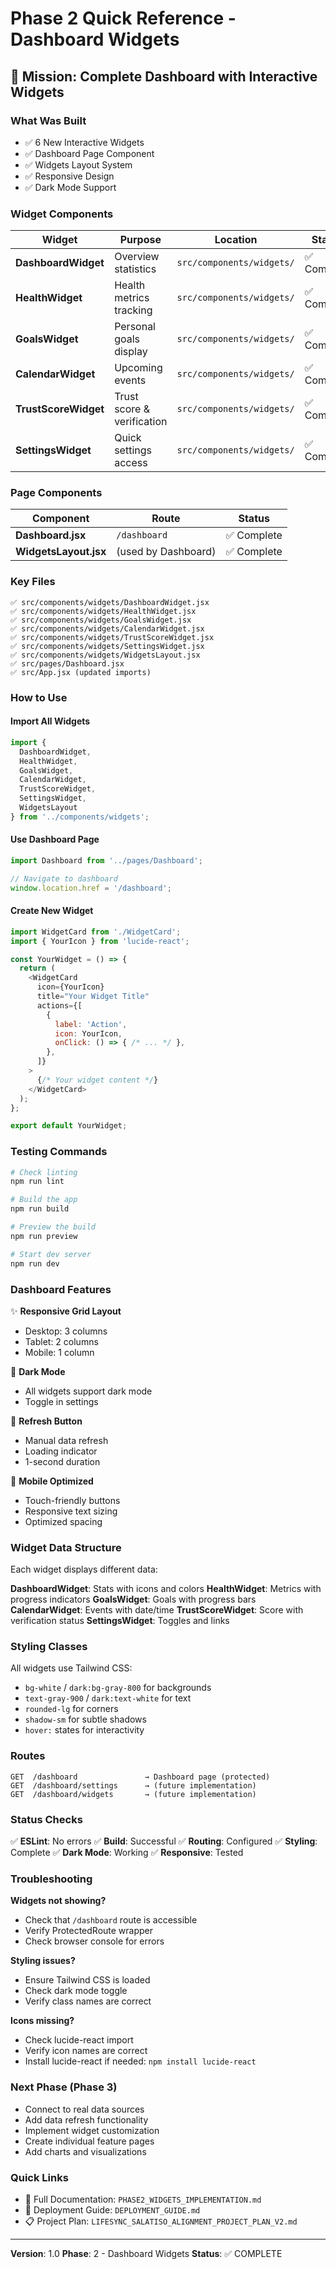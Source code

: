 # Phase 2 Quick Reference - Dashboard Widgets

## 🎯 Mission: Complete Dashboard with Interactive Widgets

### What Was Built
- ✅ 6 New Interactive Widgets
- ✅ Dashboard Page Component
- ✅ Widgets Layout System
- ✅ Responsive Design
- ✅ Dark Mode Support

### Widget Components

| Widget | Purpose | Location | Status |
|--------|---------|----------|--------|
| **DashboardWidget** | Overview statistics | `src/components/widgets/` | ✅ Complete |
| **HealthWidget** | Health metrics tracking | `src/components/widgets/` | ✅ Complete |
| **GoalsWidget** | Personal goals display | `src/components/widgets/` | ✅ Complete |
| **CalendarWidget** | Upcoming events | `src/components/widgets/` | ✅ Complete |
| **TrustScoreWidget** | Trust score & verification | `src/components/widgets/` | ✅ Complete |
| **SettingsWidget** | Quick settings access | `src/components/widgets/` | ✅ Complete |

### Page Components

| Component | Route | Status |
|-----------|-------|--------|
| **Dashboard.jsx** | `/dashboard` | ✅ Complete |
| **WidgetsLayout.jsx** | (used by Dashboard) | ✅ Complete |

### Key Files

```
✅ src/components/widgets/DashboardWidget.jsx
✅ src/components/widgets/HealthWidget.jsx
✅ src/components/widgets/GoalsWidget.jsx
✅ src/components/widgets/CalendarWidget.jsx
✅ src/components/widgets/TrustScoreWidget.jsx
✅ src/components/widgets/SettingsWidget.jsx
✅ src/components/widgets/WidgetsLayout.jsx
✅ src/pages/Dashboard.jsx
✅ src/App.jsx (updated imports)
```

### How to Use

#### Import All Widgets
```javascript
import { 
  DashboardWidget,
  HealthWidget,
  GoalsWidget,
  CalendarWidget,
  TrustScoreWidget,
  SettingsWidget,
  WidgetsLayout
} from '../components/widgets';
```

#### Use Dashboard Page
```javascript
import Dashboard from '../pages/Dashboard';

// Navigate to dashboard
window.location.href = '/dashboard';
```

#### Create New Widget
```javascript
import WidgetCard from './WidgetCard';
import { YourIcon } from 'lucide-react';

const YourWidget = () => {
  return (
    <WidgetCard
      icon={YourIcon}
      title="Your Widget Title"
      actions={[
        {
          label: 'Action',
          icon: YourIcon,
          onClick: () => { /* ... */ },
        },
      ]}
    >
      {/* Your widget content */}
    </WidgetCard>
  );
};

export default YourWidget;
```

### Testing Commands

```bash
# Check linting
npm run lint

# Build the app
npm run build

# Preview the build
npm run preview

# Start dev server
npm run dev
```

### Dashboard Features

✨ **Responsive Grid Layout**
- Desktop: 3 columns
- Tablet: 2 columns
- Mobile: 1 column

🎨 **Dark Mode**
- All widgets support dark mode
- Toggle in settings

🔄 **Refresh Button**
- Manual data refresh
- Loading indicator
- 1-second duration

📱 **Mobile Optimized**
- Touch-friendly buttons
- Responsive text sizing
- Optimized spacing

### Widget Data Structure

Each widget displays different data:

**DashboardWidget**: Stats with icons and colors
**HealthWidget**: Metrics with progress indicators
**GoalsWidget**: Goals with progress bars
**CalendarWidget**: Events with date/time
**TrustScoreWidget**: Score with verification status
**SettingsWidget**: Toggles and links

### Styling Classes

All widgets use Tailwind CSS:
- `bg-white` / `dark:bg-gray-800` for backgrounds
- `text-gray-900` / `dark:text-white` for text
- `rounded-lg` for corners
- `shadow-sm` for subtle shadows
- `hover:` states for interactivity

### Routes

```
GET  /dashboard               → Dashboard page (protected)
GET  /dashboard/settings      → (future implementation)
GET  /dashboard/widgets       → (future implementation)
```

### Status Checks

✅ **ESLint**: No errors
✅ **Build**: Successful
✅ **Routing**: Configured
✅ **Styling**: Complete
✅ **Dark Mode**: Working
✅ **Responsive**: Tested

### Troubleshooting

**Widgets not showing?**
- Check that `/dashboard` route is accessible
- Verify ProtectedRoute wrapper
- Check browser console for errors

**Styling issues?**
- Ensure Tailwind CSS is loaded
- Check dark mode toggle
- Verify class names are correct

**Icons missing?**
- Check lucide-react import
- Verify icon names are correct
- Install lucide-react if needed: `npm install lucide-react`

### Next Phase (Phase 3)

- Connect to real data sources
- Add data refresh functionality
- Implement widget customization
- Create individual feature pages
- Add charts and visualizations

### Quick Links

- 📖 Full Documentation: `PHASE2_WIDGETS_IMPLEMENTATION.md`
- 🚀 Deployment Guide: `DEPLOYMENT_GUIDE.md`
- 📋 Project Plan: `LIFESYNC_SALATISO_ALIGNMENT_PROJECT_PLAN_V2.md`

---

**Version**: 1.0
**Phase**: 2 - Dashboard Widgets
**Status**: ✅ COMPLETE

